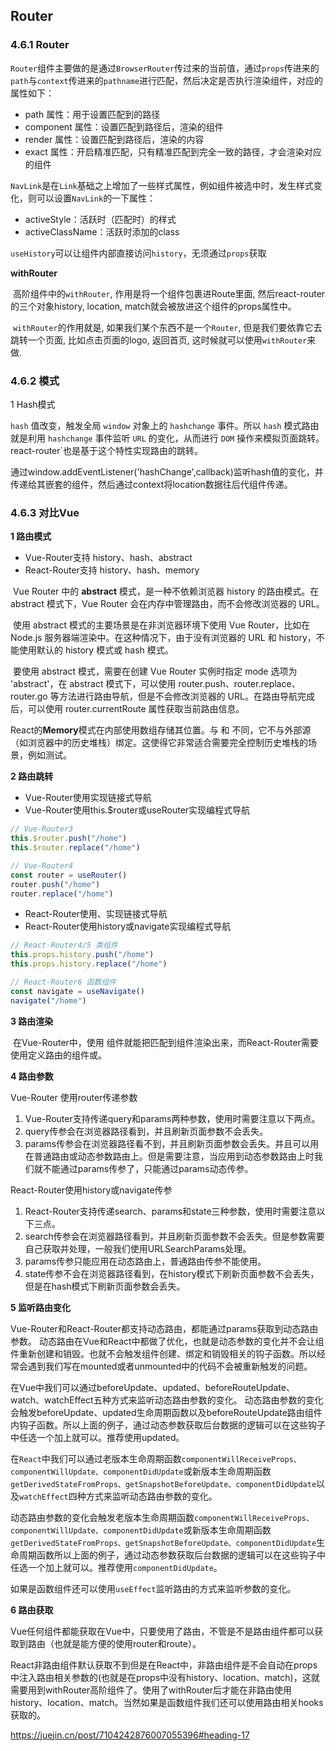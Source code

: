 ## Router

### 4.6.1 Router

`Router`组件主要做的是通过`BrowserRouter`传过来的当前值，通过`props`传进来的`path`与`context`传进来的`pathname`进行匹配，然后决定是否执行渲染组件，对应的属性如下：

- path 属性：用于设置匹配到的路径
- component 属性：设置匹配到路径后，渲染的组件
- render 属性：设置匹配到路径后，渲染的内容
- exact 属性：开启精准匹配，只有精准匹配到完全一致的路径，才会渲染对应的组件

`NavLink`是在`Link`基础之上增加了一些样式属性，例如组件被选中时，发生样式变化，则可以设置`NavLink`的一下属性：

- activeStyle：活跃时（匹配时）的样式
- activeClassName：活跃时添加的class

`useHistory`可以让组件内部直接访问`history`，无须通过`props`获取

**withRouter**

​		高阶组件中的`withRouter`, 作用是将一个组件包裹进Route里面, 然后react-router的三个对象history, location, match就会被放进这个组件的props属性中。

​		`withRouter`的作用就是, 如果我们某个东西不是一个`Router`, 但是我们要依靠它去跳转一个页面, 比如点击页面的logo, 返回首页, 这时候就可以使用`withRouter`来做.

### 4.6.2 模式

1 Hash模式

`hash` 值改变，触发全局 `window` 对象上的 `hashchange` 事件。所以 `hash` 模式路由就是利用 `hashchange` 事件监听 `URL` 的变化，从而进行 `DOM` 操作来模拟页面跳转。react-router`也是基于这个特性实现路由的跳转。

通过window.addEventListener('hashChange',callback)监听hash值的变化，并传递给其嵌套的组件，然后通过context将location数据往后代组件传递。

### 4.6.3 对比Vue

**1 路由模式**

- Vue-Router支持 history、hash、abstract
- React-Router支持 history、hash、memory

​		Vue Router 中的 **abstract** 模式，是一种不依赖浏览器 history 的路由模式。在 abstract 模式下，Vue Router 会在内存中管理路由，而不会修改浏览器的 URL。

​		使用 abstract 模式的主要场景是在非浏览器环境下使用 Vue Router，比如在 Node.js 服务器端渲染中。在这种情况下，由于没有浏览器的 URL 和 history，不能使用默认的 history 模式或 hash 模式。

​		要使用 abstract 模式，需要在创建 Vue Router 实例时指定 mode 选项为 'abstract'，在 abstract 模式下，可以使用 router.push、router.replace、router.go 等方法进行路由导航，但是不会修改浏览器的 URL。在路由导航完成后，可以使用 router.currentRoute 属性获取当前路由信息。

React的**Memory**模式<MemoryRouter>在内部使用数组存储其位置。与 <BrowserHistory> 和 <HashHistory> 不同，它不与外部源（如浏览器中的历史堆栈）绑定。这使得它非常适合需要完全控制历史堆栈的场景，例如测试。

**2 路由跳转**

- Vue-Router使用<router-link />实现链接式导航
- Vue-Router使用this.$router或useRouter实现编程式导航

```js
// Vue-Router3
this.$router.push("/home")
this.$router.replace("/home")

// Vue-Router4
const router = useRouter()
router.push("/home")
router.replace("/home")
```

- React-Router使用<Link />、<NavLink />实现链接式导航
- React-Router使用history或navigate实现编程式导航

```js
// React-Router4/5 类组件
this.props.history.push("/home")
this.props.history.replace("/home")

// React-Router6 函数组件
const navigate = useNavigate()
navigate("/home")
```

**3 路由渲染**

​		在Vue-Router中，使用 <router-view /> 组件就能把匹配到组件渲染出来，而React-Router需要使用定义路由的<Route />组件或<Outlet />。

**4 路由参数**

Vue-Router 使用router传递参数

1. Vue-Router支持传递query和params两种参数，使用时需要注意以下两点。
2. query传参会在浏览器路径看到，并且刷新页面参数不会丢失。
3. params传参会在浏览器路径看不到，并且刷新页面参数会丢失。并且可以用在普通路由或动态参数路由上。但是需要注意，当应用到动态参数路由上时我们就不能通过params传参了，只能通过params动态传参。

React-Router使用history或navigate传参

1. React-Router支持传递search、params和state三种参数，使用时需要注意以下三点。
2. search传参会在浏览器路径看到，并且刷新页面参数不会丢失。但是参数需要自己获取并处理，一般我们使用URLSearchParams处理。
3. params传参只能应用在动态路由上，普通路由传参不能使用。
4. state传参不会在浏览器路径看到，在history模式下刷新页面参数不会丢失，但是在hash模式下刷新页面参数会丢失。

**5 监听路由变化**

​		Vue-Router和React-Router都支持动态路由，都能通过params获取到动态路由参数。		动态路由在Vue和React中都做了优化，也就是动态参数的变化并不会让组件重新创建和销毁。也就不会触发组件创建、绑定和销毁相关的钩子函数。所以经常会遇到我们写在mounted或者unmounted中的代码不会被重新触发的问题。

​		在Vue中我们可以通过beforeUpdate、updated、beforeRouteUpdate、watch、watchEffect五种方式来监听动态路由参数的变化。		动态路由参数的变化会触发beforeUpdate、updated生命周期函数以及beforeRouteUpdate路由组件内钩子函数。所以上面的例子，通过动态参数获取后台数据的逻辑可以在这些钩子中任选一个加上就可以。推荐使用updated。

​		在`React`中我们可以通过老版本生命周期函数`componentWillReceiveProps、componentWillUpdate、componentDidUpdate`或新版本生命周期函数`getDerivedStateFromProps、getSnapshotBeforeUpdate、componentDidUpdate`以及`watchEffect`四种方式来监听动态路由参数的变化。

​		动态路由参数的变化会触发老版本生命周期函数`componentWillReceiveProps、componentWillUpdate、componentDidUpdate`或新版本生命周期函数`getDerivedStateFromProps、getSnapshotBeforeUpdate、componentDidUpdate`生命周期函数所以上面的例子，通过动态参数获取后台数据的逻辑可以在这些钩子中任选一个加上就可以。推荐使用`componentDidUpdate`。

​		如果是函数组件还可以使用`useEffect`监听路由的方式来监听参数的变化。

**6 路由获取**

Vue任何组件都能获取在Vue中，只要使用了路由，不管是不是路由组件都可以获取到路由（也就是能方便的使用router和route）。

React非路由组件默认获取不到但是在React中，非路由组件是不会自动在props中注入路由相关参数的(也就是在props中没有history、location、match)，这就需要用到withRouter高阶组件了。使用了withRouter后才能在非路由使用history、location、match。当然如果是函数组件我们还可以使用路由相关hooks获取的。

https://juejin.cn/post/7104242876007055396#heading-17